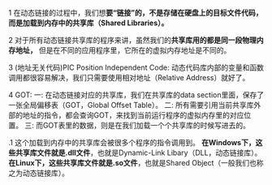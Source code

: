 1 在动态链接的过程中，我们想**要“链接”的，不是存储在硬盘上的目标文件代码，而是加载到内存中的共享库（Shared Libraries）。**

2 对于所有动态链接共享库的程序来讲，虽然我们的**共享库用的都是同一段物理内存地址，**
  但是在不同的应用程序里，它所在的虚拟内存地址是不同的。

3 (地址无关代码)PIC Position Independent Code:
    动态代码库内部的变量和函数调用都很容易解决，我们只需要使用相对地址（Relative Address）就好了。

4 GOT:
    一: 在动态链接对应的共享库，我们在共享库的data section里面，保存了一张全局偏移表（GOT，Global Offset Table）。
    二: 所有需要引用当前共享库外部的地址的指令，都会查询GOT，来找到当前运行程序的虚拟内存里的对应位置。
    三: 而GOT表里的数据，则是在我们加载一个个共享库的时候写进去的。

.1 这个加载到内存中的共享库会被很多个程序的指令调用到。
   **在Windows下，这些共享库文件就是.dll文件**，也就是Dynamic-Link Libary（DLL，动态链接库）。
   **在Linux下，这些共享库文件就是.so文件**，也就是Shared Object（一般我们也称之为动态链接库）。